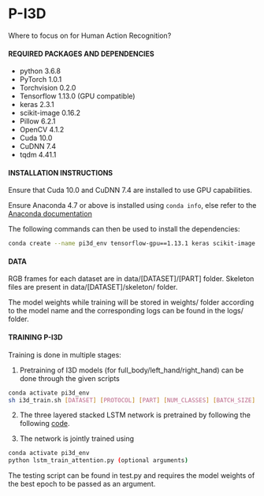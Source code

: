 # P-I3D
Where to focus on for Human Action Recognition?

#### REQUIRED PACKAGES AND DEPENDENCIES

* python 3.6.8
* PyTorch 1.0.1
* Torchvision 0.2.0
* Tensorflow 1.13.0 (GPU compatible)
* keras 2.3.1
* scikit-image 0.16.2
* Pillow 6.2.1
* OpenCV 4.1.2
* Cuda 10.0
* CuDNN 7.4
* tqdm 4.41.1

#### INSTALLATION INSTRUCTIONS

Ensure that Cuda 10.0 and CuDNN 7.4 are installed to use GPU capabilities.

Ensure Anaconda 4.7 or above is installed using `conda info`, else refer to the [Anaconda documentation](https://docs.anaconda.com/anaconda/install/)

The following commands can then be used to install the dependencies:

```bash
conda create --name pi3d_env tensorflow-gpu==1.13.1 keras scikit-image opencv
```
#### DATA
RGB frames for each dataset are in data/[DATASET]/[PART] folder.
Skeleton files are present in data/[DATASET]/skeleton/ folder.

The model weights while training will be stored in weights/ folder according to the model name and the corresponding logs can be found in the logs/ folder.

#### TRAINING P-I3D
Training is done in multiple stages:
1. Pretraining of I3D models (for full_body/left_hand/right_hand) can be done through the given scripts 
```bash
conda activate pi3d_env
sh i3d_train.sh [DATASET] [PROTOCOL] [PART] [NUM_CLASSES] [BATCH_SIZE] [EPOCHS]
```

2. The three layered stacked LSTM network is pretrained by following the following [code](https://github.com/srijandas07/LSTM_action_recognition).

3. The network is jointly trained using 
```bash
conda activate pi3d_env
python lstm_train_attention.py (optional arguments)
```
The testing script can be found in test.py and requires the model weights of the best epoch to be passed as an argument.
